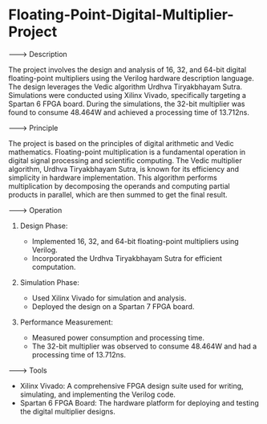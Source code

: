 # Floating-Point-Digital-Multiplier-Project
---> Description

The project involves the design and analysis of 16, 32, and 64-bit digital floating-point multipliers using the Verilog hardware description language.
The design leverages the Vedic algorithm Urdhva Tiryakbhayam Sutra. Simulations were conducted using Xilinx Vivado, specifically targeting a Spartan 6 FPGA board. 
During the simulations, the 32-bit multiplier was found to consume 48.464W and achieved a processing time of 13.712ns.

---> Principle

The project is based on the principles of digital arithmetic and Vedic mathematics. 
Floating-point multiplication is a fundamental operation in digital signal processing and scientific computing. 
The Vedic multiplier algorithm, Urdhva Tiryakbhayam Sutra, is known for its efficiency and simplicity in hardware implementation. 
This algorithm performs multiplication by decomposing the operands and computing partial products in parallel, which are then summed to get the final result.

---> Operation

1. Design Phase:
   - Implemented 16, 32, and 64-bit floating-point multipliers using Verilog.
   - Incorporated the Urdhva Tiryakbhayam Sutra for efficient computation.

2. Simulation Phase:
   - Used Xilinx Vivado for simulation and analysis.
   - Deployed the design on a Spartan 7 FPGA board.

3. Performance Measurement:
   - Measured power consumption and processing time.
   - The 32-bit multiplier was observed to consume 48.464W and had a processing time of 13.712ns.

---> Tools

* Xilinx Vivado: A comprehensive FPGA design suite used for writing, simulating, and implementing the Verilog code.
* Spartan 6 FPGA Board: The hardware platform for deploying and testing the digital multiplier designs.

